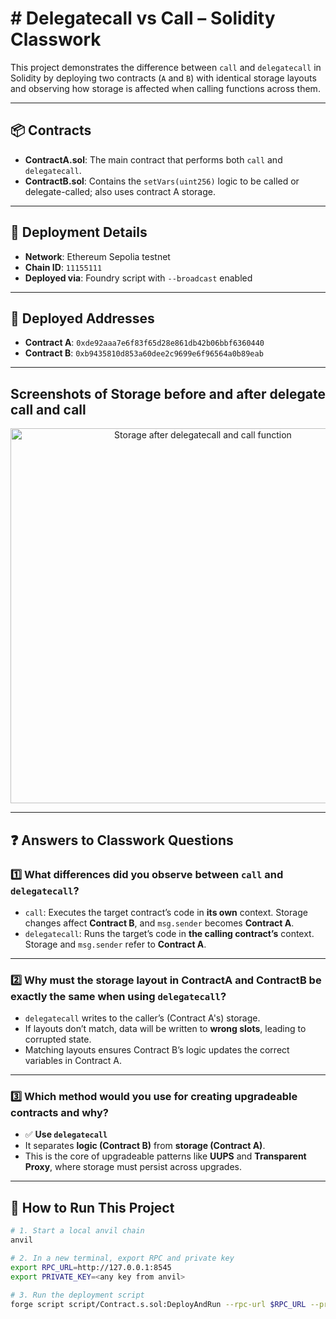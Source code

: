 <h1># Delegatecall vs Call – Solidity Classwork</h1>

This project demonstrates the difference between `call` and `delegatecall` in Solidity by deploying two contracts (`A` and `B`) with identical storage layouts and observing how storage is affected when calling functions across them.

<hr>

## 📦 Contracts

- **ContractA.sol**: The main contract that performs both `call` and `delegatecall`.
- **ContractB.sol**: Contains the `setVars(uint256)` logic to be called or delegate-called; also uses contract A storage.


<hr>

## 🚀 Deployment Details

- **Network**: Ethereum Sepolia testnet
- **Chain ID**: `11155111`  
- **Deployed via**: Foundry script with `--broadcast` enabled

<hr>

## 📌 Deployed Addresses

- **Contract A**: `0xde92aaa7e6f83f65d28e861db42b06bbf6360440`  
- **Contract B**: `0xb9435810d853a60dee2c9699e6f96564a0b89eab`


<hr>


## Screenshots of Storage before and after delegate call and call

<p align="center">
  <img src="images/storage.png" alt="Storage after delegatecall and call function" width="600"/>
</p>



---

## ❓ Answers to Classwork Questions

### 1️⃣ What differences did you observe between `call` and `delegatecall`?

- `call`: Executes the target contract’s code in **its own** context. Storage changes affect **Contract B**, and `msg.sender` becomes **Contract A**.
- `delegatecall`: Runs the target’s code in **the calling contract’s** context. Storage and `msg.sender` refer to **Contract A**.

---

### 2️⃣ Why must the storage layout in ContractA and ContractB be exactly the same when using `delegatecall`?

- `delegatecall` writes to the caller’s (Contract A's) storage.
- If layouts don’t match, data will be written to **wrong slots**, leading to corrupted state.
- Matching layouts ensures Contract B’s logic updates the correct variables in Contract A.

---

### 3️⃣ Which method would you use for creating upgradeable contracts and why?

- ✅ **Use `delegatecall`**
- It separates **logic (Contract B)** from **storage (Contract A)**.
- This is the core of upgradeable patterns like **UUPS** and **Transparent Proxy**, where storage must persist across upgrades.

---

## 🧪 How to Run This Project

```bash
# 1. Start a local anvil chain
anvil

# 2. In a new terminal, export RPC and private key
export RPC_URL=http://127.0.0.1:8545
export PRIVATE_KEY=<any key from anvil>

# 3. Run the deployment script
forge script script/Contract.s.sol:DeployAndRun --rpc-url $RPC_URL --private-key $PRIVATE_KEY --broadcast
